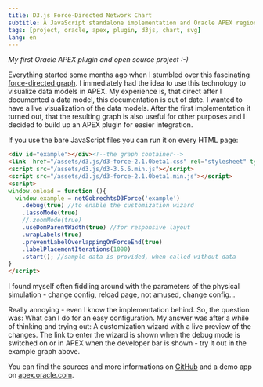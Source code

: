 ```yaml
---
title: D3.js Force-Directed Network Chart
subtitle: A JavaScript standalone implementation and Oracle APEX region type plugin
tags: [project, oracle, apex, plugin, d3js, chart, svg]
lang: en
---
```

_My first Oracle APEX plugin and open source project :-)_

<div id="example-graph"></div><!--the graph container-->

Everything started some months ago when I stumbled over this fascinating [force-directed graph][1]. I immediately had the idea to use this technology to visualize data models in APEX. My experience is, that direct after I documented a data model, this documentation is out of date. I wanted to have a live visualization of the data models. After the first implementation it turned out, that the resulting graph is also useful for other purposes and I decided to build up an APEX plugin for easier integration.

If you use the bare JavaScript files you can run it on every HTML page:

```html
<div id="example"></div><!--the graph container-->
<link  href="/assets/d3.js/d3-force-2.1.0beta1.css" rel="stylesheet" type="text/css">
<script src="/assets/d3.js/d3-3.5.6.min.js"></script>
<script src="/assets/d3.js/d3-force-2.1.0beta1.min.js"></script>
<script>
window.onload = function (){
  window.example = netGobrechtsD3Force('example')
    .debug(true) //to enable the customization wizard
    .lassoMode(true)
    //.zoomMode(true)
    .useDomParentWidth(true) //for responsive layout
    .wrapLabels(true)
    .preventLabelOverlappingOnForceEnd(true)
    .labelPlacementIterations(1000)
    .start(); //sample data is provided, when called without data
}
</script>
```

I found myself often fiddling around with the parameters of the physical simulation - change config, reload page, not amused, change config...

Really annoying - even I know the implementation behind. So, the question was: What can I do for an easy configuration. My answer was after a while of thinking and trying out: A customization wizard with a live preview of the changes. The link to enter the wizard is shown when the debug mode is switched on or in APEX when the developer bar is shown - try it out in the example graph above.

You can find the sources and more informations on [GitHub][2] and a demo app on [apex.oracle.com][3].


[1]: https://bl.ocks.org/mbostock/4062045
[2]: https://github.com/ogobrecht/d3-force-apex-plugin
[3]: https://apex.oracle.com/pls/apex/f?p=18290:1

<link  href="/assets/d3.js/d3-force-2.1.0beta1.css" rel="stylesheet" type="text/css">
<script src="/assets/d3.js/d3-3.5.6.min.js"></script>
<script src="/assets/d3.js/d3-force-2.1.0beta1.min.js"></script>
<script>
window.onload = function (){
  window.example = netGobrechtsD3Force('example-graph')
    .debug(true) //to enable the customization wizard
    .lassoMode(true)
    //.zoomMode(true)
    .useDomParentWidth(true) //for responsive layout
    .wrapLabels(true)
    .preventLabelOverlappingOnForceEnd(true)
    .labelPlacementIterations(1000)
    .start(); //sample data is provided, when called without data
}
</script>
